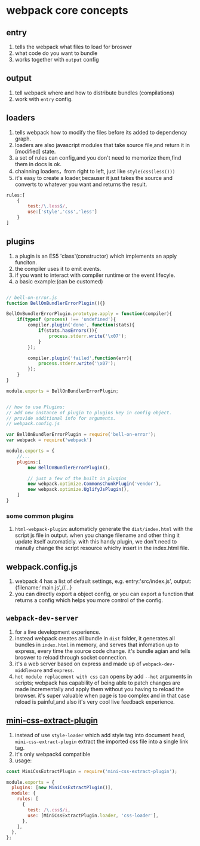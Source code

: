 # webpack core concepts

## entry

1. tells the webpack what files to load for broswer
2. what code do you want to bundle
3. works together with `output` config

## output

1. tell webpack where and how to distribute bundles (compilations)
2. work with `entry` config.

## loaders

1. tells webpack how to modify the files before its added to dependency graph.
2. loaders are also javascript modules that take source file,and return it in [modified] state.
3. a set of rules can config,and you don't need to memorize them,find them in docs is ok.
4. chainning loaders，from right to left, just like `style(css(less()))`
5. it's easy to create a loader,becauser it just takes the source and converts to whatever you want and returns the result.
```js
rules:[
    {
        test:/\.less$/,
        use:['style','css','less']
    }
]
```

## plugins

1. a plugin is an ES5 'class'(constructor) which implements an apply funciton.
2. the compiler uses it to emit events.
3. if you want to interact with compiler runtime or the event lifecyle.
3. a basic example:(can be customed)

```js

// bell-on-error.js
function BellOnBundlerErrorPlugin(){}

BellOnBundlerErrorPlugin.prototype.apply = function(compiler){
    if(typeof (process) !== 'undefined'){
        compiler.plugin('done', function(stats){
            if(stats.hasErrors()){
                process.stderr.write('\x07');
            }
        });

        compiler.plugin('failed',function(err){
            process.stderr.write('\x07');
        });
    }
}

module.exports = BellOnBundlerErrorPlugin;


// how to use Plugins:
// add new instance of plugin to plugins key in config object.
// provide additional info for arguments.
// webpack.config.js

var BellOnBundlerErrorPlugin = require('bell-on-error');
var webpack = require('webpack')

module.exports = {
    //...
    plugins:[
        new BellOnBundlerErrorPlugin(),

        // just a few of the built in plugins
        new webpack.optimize.CommonsChunkPlugin('vendor'),
        new webpack.optimize.UglifyJsPlugin(),
    ]
}
```

### some common plugins

1. `html-webpack-plugin`: automaticly generate the `dist/index.html` with the script js file in output. when you change filename and other thing it update itself automaticly. with this handy plugin, we don't need to manully change the script resource whichy insert in the index.html file.

## webpack.config.js

1. webpack 4 has a list of default settings, e.g. entry:'src/index.js', output:{filename:'main.js',//...}
2. you can directly export a object config, or you can export a function that returns a config which helps you more control of the config.

## `webpack-dev-server`

1. for a live development experience.
2. instead webpack creates all bundle in `dist` folder, it generates all bundles in `index.html` in memory, and serves that infomation up to express, every time the source code change. it's bundle agian and tells broswer to reload through socket connection.
3. it's a web server based on express and made up of `webpack-dev-middleware` and `express`.
4. `hot module replacement with css` can opens by add `--hot` arguments in scripts; webpack has capability of being able to patch changes are made incrementally and apply them without you having to reload the browser. it's super valuable when page is too complex and in that case reload is painful,and also it's very cool live feedback experience.

## [mini-css-extract-plugin](https://github.com/webpack-contrib/mini-css-extract-plugin)

1. instead of use `style-loader` which add style tag into document head, `mini-css-extract-plugin` extract the imported css file into a single link tag.
2. it's only webpack4 compatible
3. usage:

```js
const MiniCssExtractPlugin = require('mini-css-extract-plugin');

module.exports = {
  plugins: [new MiniCssExtractPlugin()],
  module: {
    rules: [
      {
        test: /\.css$/i,
        use: [MiniCssExtractPlugin.loader, 'css-loader'],
      },
    ],
  },
};
```

